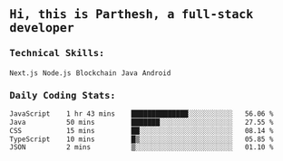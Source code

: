 <samp>
    <h2>Hi, this is Parthesh, a full-stack developer</h2>
    <h3>Technical Skills: </h3>
    <code>Next.js</code> <code>Node.js</code> <code>Blockchain</code> <code>Java</code> <code>Android</code>
    <h3>Daily Coding Stats:</h3>
<!--START_SECTION:waka-->

```txt
JavaScript    1 hr 43 mins    ██████████████░░░░░░░░░░░   56.06 %
Java          50 mins         ███████░░░░░░░░░░░░░░░░░░   27.55 %
CSS           15 mins         ██░░░░░░░░░░░░░░░░░░░░░░░   08.14 %
TypeScript    10 mins         █▒░░░░░░░░░░░░░░░░░░░░░░░   05.85 %
JSON          2 mins          ▒░░░░░░░░░░░░░░░░░░░░░░░░   01.10 %
```

<!--END_SECTION:waka-->
</samp>
